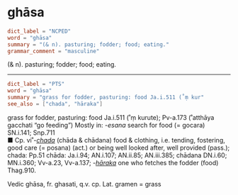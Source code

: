 # ghāsa

``` toml
dict_label = "NCPED"
word = "ghāsa"
summary = "(& n). pasturing; fodder; food; eating."
grammar_comment = "masculine"
```

(& n). pasturing; fodder; food; eating.

--------------------

``` toml
dict_label = "PTS"
word = "ghāsa"
summary = "grass for fodder, pasturing: food Ja.i.511 (˚ṃ kur"
see_also = ["chada", "hāraka"]
```

grass for fodder, pasturing: food Ja.i.511 (˚ṃ kurute); Pv\-a.173 (˚atthāya gacchati “go feeding”) Mostly in: *\-esana* search for food (= gocara) SN.i.141; Snp.711  
■ Cp. vi˚*\-[chada](chada.md)* (chāda & chādana) food & clothing, i.e. tending, fostering, good care (= posana) (act.) or being well looked after, well provided (pass.); chada: Pp.51 chāda: Ja.i.94; AN.i.107; AN.ii.85; AN.iii.385; chādana DN.i.60; MN.i.360; Vv\-a.23, Vv\-a.137; *\-[hāraka](hāraka.md)* one who fetches the fodder (food) Thag.910.

Vedic ghāsa, fr. ghasati, q.v. cp. Lat. gramen = grass

